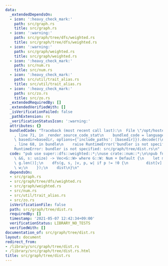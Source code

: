 ```yaml
---
data:
  _extendedDependsOn:
  - icon: ':heavy_check_mark:'
    path: src/graph.rs
    title: src/graph.rs
  - icon: ':warning:'
    path: src/graph/tree/dfs/weighted.rs
    title: src/graph/tree/dfs/weighted.rs
  - icon: ':warning:'
    path: src/graph/weighted.rs
    title: src/graph/weighted.rs
  - icon: ':heavy_check_mark:'
    path: src/num.rs
    title: src/num.rs
  - icon: ':heavy_check_mark:'
    path: src/util/trait_alias.rs
    title: src/util/trait_alias.rs
  - icon: ':heavy_check_mark:'
    path: src/zo.rs
    title: src/zo.rs
  _extendedRequiredBy: []
  _extendedVerifiedWith: []
  _isVerificationFailed: false
  _pathExtension: rs
  _verificationStatusIcon: ':warning:'
  attributes: {}
  bundledCode: "Traceback (most recent call last):\n  File \"/opt/hostedtoolcache/Python/3.9.5/x64/lib/python3.9/site-packages/onlinejudge_verify/documentation/build.py\"\
    , line 71, in _render_source_code_stat\n    bundled_code = language.bundle(stat.path,\
    \ basedir=basedir, options={'include_paths': [basedir]}).decode()\n  File \"/opt/hostedtoolcache/Python/3.9.5/x64/lib/python3.9/site-packages/onlinejudge_verify/languages/user_defined.py\"\
    , line 68, in bundle\n    raise RuntimeError('bundler is not specified: {}'.format(path.as_posix()))\n\
    RuntimeError: bundler is not specified: src/graph/tree/dist.rs\n"
  code: "pub use super::dfs::weighted::*;\nuse crate::num::*;\n\npub fn dist<G: WGraph>(g:\
    \ &G, s: usize) -> Vec<G::W> where G::W: Num + Default {\n    let mut dist = vec![G::W::zero();\
    \ g.len()];\n    dfs(g, s, |v, p, w| if p != !0 {\n        dist[v] = dist[p] +\
    \ w;\n    });\n    dist\n}\n"
  dependsOn:
  - src/graph.rs
  - src/graph/tree/dfs/weighted.rs
  - src/graph/weighted.rs
  - src/num.rs
  - src/util/trait_alias.rs
  - src/zo.rs
  isVerificationFile: false
  path: src/graph/tree/dist.rs
  requiredBy: []
  timestamp: '2021-05-07 12:42:34+09:00'
  verificationStatus: LIBRARY_NO_TESTS
  verifiedWith: []
documentation_of: src/graph/tree/dist.rs
layout: document
redirect_from:
- /library/src/graph/tree/dist.rs
- /library/src/graph/tree/dist.rs.html
title: src/graph/tree/dist.rs
---
```

